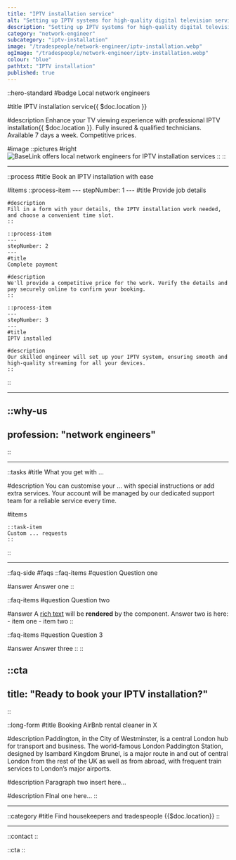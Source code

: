 ```yaml
---
title: "IPTV installation service"
alt: "Setting up IPTV systems for high-quality digital television services"
description: "Setting up IPTV systems for high-quality digital television services"
category: "network-engineer"
subcategory: "iptv-installation"
image: "/tradespeople/network-engineer/iptv-installation.webp"
ogImage: "/tradespeople/network-engineer/iptv-installation.webp"
colour: "blue"
pathtxt: "IPTV installation"
published: true
---
```


::hero-standard
#badge
Local network engineers

#title
IPTV installation service{{ $doc.location }}

#description
Enhance your TV viewing experience with professional IPTV installation{{ $doc.location }}. Fully insured & qualified technicians. Available 7 days a week. Competitive prices.

#image
    ::pictures
    #right
    ![BaseLink offers local network engineers for IPTV installation services](/tradespeople/network-engineer/iptv-installation.webp)
    ::
::

---

::process
#title
Book an IPTV installation with ease

#items
    ::process-item
    ---
    stepNumber: 1
    ---
    #title
    Provide job details

    #description
    Fill in a form with your details, the IPTV installation work needed, and choose a convenient time slot.
    ::
    
    ::process-item
    ---
    stepNumber: 2
    ---
    #title
    Complete payment

    #description
    We'll provide a competitive price for the work. Verify the details and pay securely online to confirm your booking.
    ::

    ::process-item
    ---
    stepNumber: 3
    ---
    #title
    IPTV installed

    #description
    Our skilled engineer will set up your IPTV system, ensuring smooth and high-quality streaming for all your devices.
    ::
::

---

::why-us
---
profession: "network engineers"
---
::

---

::tasks
#title
What you get with ...

#description
You can customise your ... with special instructions or add extra services. Your account will be managed by our dedicated support team for a reliable service every time.

#items

    ::task-item
    Custom ... requests
    ::
::

---

::faq-side
#faqs
  ::faq-items
  #question
  Question one

  #answer
  Answer one
  ::

  ::faq-items
  #question
  Question two

  #answer
  A [rich text](/services/commercial-cleaning) will be **rendered** by the component.
  Answer two is here:
    - item one
    - item two
  ::

  ::faq-items
  #question
  Question 3

  #answer
  Answer three
  ::
::

::cta
---
title: "Ready to book your IPTV installation?"
---
::

::long-form
#title
Booking AirBnb rental cleaner in X

#description
Paddington, in the City of Westminster, is a central London hub for transport and business. The world-famous London Paddington Station, designed by Isambard Kingdom Brunel, is a major route in and out of central London from the rest of the UK as well as from abroad, with frequent train services to London’s major airports.

#description
Paragraph two insert here...

#description
FInal one here...
::

---

::category
#title
Find housekeepers and tradespeople {{$doc.location}}
::

---

::contact
::

::cta
::